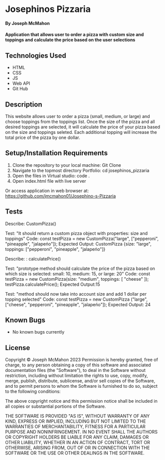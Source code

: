 # Josephinos Pizzaria

#### By Joseph McMahon

#### Application that allows user to order a pizza with custom size and toppings and calculate the price based on the user selections 

## Technologies Used

* HTML
* CSS
* JS
* Web API
* Git Hub


## Description

This website allows user to order a pizza (small, medium, or large) and choose toppings from the toppings list. Once the size of the pizza and all desired toppings are selected, it will calculate the price of your pizza based on the size and toppings seleted. Each additional topping will increase the total price of the pizza by one dollar. 
## Setup/Installation Requirements

1. Clone the repository to your local machine: 
Git Clone
2. Navigate to the topmost directory Portfolio:
cd josephinos_pizzaria
3. Open the files in Virtual studio:
code .
4. Open index.html file with live server

Or access application in web browser at: 
https://github.com/jmcmahon01/Josephino-s-Pizzaria

## Tests
Describe: CustomPizza()

Test: "It should return a custom pizza object with properties: size and toppings"
Code: const testPizza = new CustomPizza("large", ["pepperoni", "pineapple", "jalapeńo"]);
Expected Output: CustomPizza {size: "large", toppings: ["pepperoni", "pineapple", "jalapeńo"]}

Describe: : calculatePrice()

Test: "prototype method should calculate the price of the pizza based on which size is selected: small: 10, medium: 15, or large: 20"
Code: const testPizza = new CustomPizza(size: "medium", toppings: [ "cheese" ]);
      testPizza.calculatePrice(); 
Expected Output:15

Test: "method should now take into account size and add 1 dollar per topping selected"
Code: const testPizza = new CustomPizza ("large", ["cheese", "pepperoni", "pineapple", "jalapeńo"]);
Expected Output: 24
















## Known Bugs

* No known bugs currently


## License
Copyright © Joseph McMahon 2023
Permission is hereby granted, free of charge, to any person obtaining a copy
of this software and associated documentation files (the "Software"), to deal
in the Software without restriction, including without limitation the rights
to use, copy, modify, merge, publish, distribute, sublicense, and/or sell
copies of the Software, and to permit persons to whom the Software is
furnished to do so, subject to the following conditions:

The above copyright notice and this permission notice shall be included in all
copies or substantial portions of the Software.

THE SOFTWARE IS PROVIDED "AS IS", WITHOUT WARRANTY OF ANY KIND, EXPRESS OR
IMPLIED, INCLUDING BUT NOT LIMITED TO THE WARRANTIES OF MERCHANTABILITY,
FITNESS FOR A PARTICULAR PURPOSE AND NONINFRINGEMENT. IN NO EVENT SHALL THE
AUTHORS OR COPYRIGHT HOLDERS BE LIABLE FOR ANY CLAIM, DAMAGES OR OTHER
LIABILITY, WHETHER IN AN ACTION OF CONTRACT, TORT OR OTHERWISE, ARISING FROM,
OUT OF OR IN CONNECTION WITH THE SOFTWARE OR THE USE OR OTHER DEALINGS IN THE
SOFTWARE.
